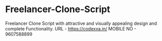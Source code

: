 # Freelancer-Clone-Script
Freelancer Clone Script with attractive and visually appealing design and complete Functionality.
URL - https://codexxa.in/
MOBILE NO - 9607588899
